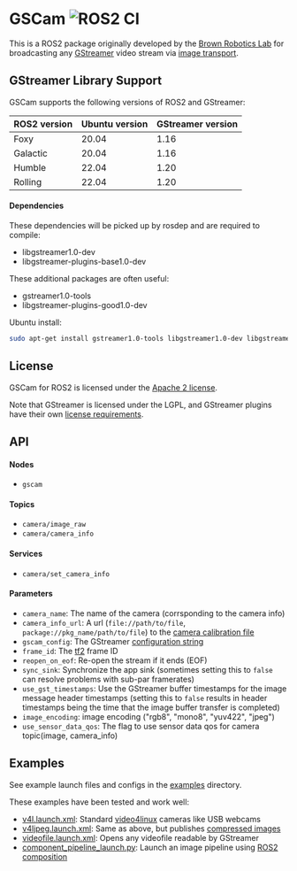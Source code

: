 # GSCam ![ROS2 CI](https://github.com/ros-drivers/gscam/actions/workflows/build_test.yml/badge.svg?branch=ros2)

This is a ROS2 package originally developed by the [Brown Robotics
Lab](http://robotics.cs.brown.edu/) for broadcasting any
[GStreamer](http://gstreamer.freedesktop.org) video stream via
[image transport](https://index.ros.org/p/image_transport/).

## GStreamer Library Support

GSCam supports the following versions of ROS2 and GStreamer:

| ROS2 version | Ubuntu version | GStreamer version |
|---|---|---|
| Foxy | 20.04 | 1.16 |
| Galactic | 20.04 | 1.16 |
| Humble | 22.04 | 1.20 |
| Rolling | 22.04 | 1.20 |

#### Dependencies

These dependencies will be picked up by rosdep and are required to compile:
* libgstreamer1.0-dev 
* libgstreamer-plugins-base1.0-dev 

These additional packages are often useful:
* gstreamer1.0-tools
* libgstreamer-plugins-good1.0-dev

Ubuntu install:

```sh
sudo apt-get install gstreamer1.0-tools libgstreamer1.0-dev libgstreamer-plugins-base1.0-dev libgstreamer-plugins-good1.0-dev
```

## License

GSCam for ROS2 is licensed under the [Apache 2 license](LICENSE).

Note that GStreamer is licensed under the LGPL, and GStreamer plugins have their own 
[license requirements](https://gstreamer.freedesktop.org/documentation/plugin-development/appendix/licensing-advisory.html?gi-language=c).

## API

#### Nodes
* `gscam`

#### Topics
* `camera/image_raw`
* `camera/camera_info`

#### Services
* `camera/set_camera_info`

#### Parameters
* `camera_name`: The name of the camera (corrsponding to the camera info)
* `camera_info_url`: A url (`file://path/to/file`, `package://pkg_name/path/to/file`) to the 
  [camera calibration file](http://www.ros.org/wiki/camera_calibration_parsers#File_formats)
* `gscam_config`: The GStreamer [configuration string](https://gstreamer.freedesktop.org/documentation/tools/gst-launch.html?gi-language=c#pipeline-examples)
* `frame_id`: The [tf2](https://index.ros.org/p/tf2/) frame ID
* `reopen_on_eof`: Re-open the stream if it ends (EOF)
* `sync_sink`: Synchronize the app sink (sometimes setting this to `false` can resolve problems with sub-par framerates)
* `use_gst_timestamps`: Use the GStreamer buffer timestamps for the image message header timestamps (setting this to `false` results in header timestamps being the time that the image buffer transfer is completed)
* `image_encoding`: image encoding ("rgb8", "mono8", "yuv422", "jpeg")
* `use_sensor_data_qos`: The flag to use sensor data qos for camera topic(image, camera_info)

## Examples

See example launch files and configs in the [examples](examples) directory.

These examples have been tested and work well:
* [v4l.launch.xml](examples/v4l.launch.xml): Standard
  [video4linux](http://en.wikipedia.org/wiki/Video4Linux) cameras like USB webcams
* [v4ljpeg.launch.xml](examples/v4ljpeg.launch.xml): Same as above, but publishes 
  [compressed images](https://docs.ros2.org/foxy/api/sensor_msgs/msg/CompressedImage.html)
* [videofile.launch.xml](examples/videofile.launch.xml): Opens any videofile readable by GStreamer
* [component_pipeline_launch.py](examples/component_pipeline_launch.py): Launch an image pipeline using [ROS2 composition](https://docs.ros.org/en/foxy/Tutorials/Composition.html)
